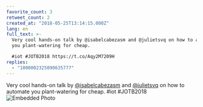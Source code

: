 ```yaml
---
favorite_count: 3
retweet_count: 2
created_at: "2018-05-25T13:14:15.000Z"
lang: en
full_text: >-
  Very cool hands-on talk by @isabelcabezasm and @julietsvq on how to automate
  you plant-watering for cheap. 

  #iot #JOTB2018 https://t.co/Aqy2M7209H
replies:
  - "1000002325090635777"
---
```


Very cool hands-on talk by [@isabelcabezasm](https://twitter.com/isabelcabezasm)
and [@julietsvq](https://twitter.com/julietsvq) on how to automate you
plant-watering for cheap. #iot #JOTB2018
![Embedded Photo](https://twitter-media-coderbyheart.s3.eu-north-1.amazonaws.com/1000002104893861888-DeC4muUWkAIu82D.jpg)
